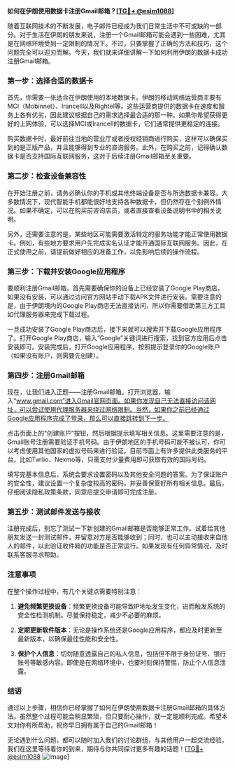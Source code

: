 **如何在伊朗使用数据卡注册Gmail邮箱？[[TG💪+ @esim1088](https://t.me/s/esim1088)]**

随着互联网技术的不断发展，电子邮件已经成为我们日常生活中不可或缺的一部分。对于生活在伊朗的朋友来说，注册一个Gmail邮箱可能会遇到一些困难，尤其是在网络环境受到一定限制的情况下。不过，只要掌握了正确的方法和技巧，这个问题完全可以迎刃而解。今天，我们就来详细讲解一下如何利用伊朗的数据卡成功注册Gmail邮箱。

### 第一步：选择合适的数据卡

首先，你需要一张适合在伊朗使用的本地数据卡。伊朗的移动网络运营商主要有MCI（Mobinnet）、Irancell以及Rightel等。这些运营商提供的数据卡在速度和服务上各有优劣，因此建议根据自己的需求选择最合适的那一种。如果你希望获得更好的上网体验，可以选择MCI或Irancell的数据卡，它们通常提供更稳定的连接。

购买数据卡时，最好前往当地的营业厅或者授权经销商进行购买，这样可以确保买到的是正版产品，并且能够得到专业的咨询服务。此外，在购买之前，记得确认数据卡是否支持国际互联网服务，这对于后续注册Gmail邮箱至关重要。

### 第二步：检查设备兼容性

在开始注册之前，请务必确认你的手机或其他终端设备是否与所选数据卡兼容。大多数情况下，现代智能手机都能很好地支持各种数据卡，但仍然存在个别例外情况。如果不确定，可以在购买前咨询店员，或者直接查看设备说明书中的相关说明。

另外，还需要注意的是，某些地区可能需要激活特定的服务功能才能正常使用数据卡。例如，有些地方要求用户先完成实名认证才能开通国际互联网服务。因此，在正式使用之前，请提前做好相应的准备工作，以免影响后续的操作流程。

### 第三步：下载并安装Google应用程序

要顺利注册Gmail邮箱，首先需要确保你的设备上已经安装了Google Play商店。如果没有安装，可以通过访问官方网站手动下载APK文件进行安装。需要注意的是，由于伊朗境内的Google Play商店无法直接访问，所以你需要借助第三方工具如代理服务器来完成下载过程。

一旦成功安装了Google Play商店后，接下来就可以搜索并下载Google应用程序了。打开Google Play商店，输入“Google”关键词进行搜索，找到官方应用后点击安装即可。安装完成后，打开Google应用程序，按照提示登录你的Google账户（如果没有账户，则需要先创建）。

### 第四步：注册Gmail邮箱

现在，让我们进入正题——注册Gmail邮箱。打开浏览器，输入“www.gmail.com”进入Gmail官网页面。如果你发现自己无法直接访问该网址，可以尝试使用代理服务器来绕过网络限制。当然，如果你之前已经通过Google应用程序完成了登录，那么可以直接跳转到下一步。

点击页面上的“创建账户”按钮，然后根据提示填写相关信息。这里需要注意的是，Gmail账号注册需要验证手机号码。由于伊朗地区的手机号码可能不被认可，你可以考虑使用其他国家的虚拟号码来进行验证。目前市面上有许多提供此类服务的平台，比如Twilio、Nexmo等，只需支付少量费用即可获取有效的国际号码。

填写完基本信息后，系统会要求设置密码以及其他安全问题的答案。为了保证账户的安全性，建议设置一个复杂度较高的密码，并妥善保管好所有相关信息。最后，仔细阅读隐私政策条款，同意后提交申请即可完成注册。

### 第五步：测试邮件发送与接收

注册完成后，别忘了测试一下新创建的Gmail邮箱是否能够正常工作。试着给其他朋友发送一封测试邮件，并留意对方是否能够收到；同时，也可以主动接收来自他人的邮件，以此验证收件箱的功能是否正常运行。如果发现有任何异常情况，及时联系客服寻求帮助。

### 注意事项

在整个操作过程中，有几个关键点需要特别注意：

1. **避免频繁更换设备**：频繁更换设备可能导致IP地址发生变化，进而触发系统的安全性检测机制。尽量保持稳定，减少不必要的麻烦。
   
2. **定期更新软件版本**：无论是操作系统还是Google应用程序，都应及时更新至最新版本，以确保最佳性能和安全性。
   
3. **保护个人信息**：切勿随意透露自己的私人信息，包括但不限于身份证号、银行账号等敏感内容。即使是在网络环境中，也要时刻保持警惕，防止个人信息泄露。

### 结语

通过以上步骤，相信你已经掌握了如何在伊朗使用数据卡注册Gmail邮箱的具体方法。虽然整个过程可能会稍显繁琐，但只要耐心操作，就一定能顺利完成。希望本文对你有所帮助，祝你早日拥有属于自己的Gmail邮箱！

无论遇到什么问题，都可以随时加入我们的讨论群组，与其他用户一起交流经验。我们在这里等待着你的到来，期待与你共同探讨更多有趣的话题！[[TG💪+ @esim1088](https://t.me/s/esim1088) ![Image](https://i.postimg.cc/4NQfJmqS/Snipaste-2025-05-13-00-14-12.png)]